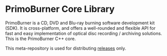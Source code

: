 # PrimoBurner Core Library

PrimoBurner is a CD, DVD and Blu-ray burning software development kit (SDK). It is cross-platform, and offers a well-rounded and flexible API for fast and easy implementation of optical disc recording / archiving solutions. This is the PrimoBurner C++ core.

This meta-repository is used for distributing [releases](https://github.com/primoburner/primoburner-core/releases) only. 

